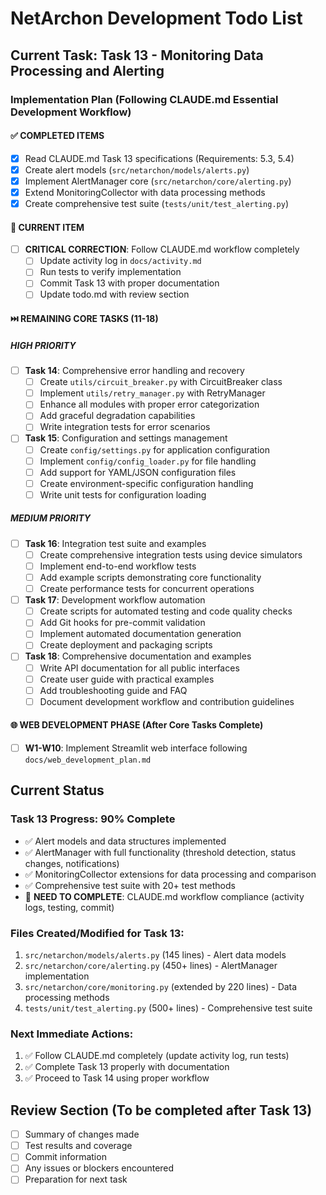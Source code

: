 # NetArchon Development Todo List

## Current Task: Task 13 - Monitoring Data Processing and Alerting

### Implementation Plan (Following CLAUDE.md Essential Development Workflow)

#### ✅ COMPLETED ITEMS
- [x] Read CLAUDE.md Task 13 specifications (Requirements: 5.3, 5.4)
- [x] Create alert models (`src/netarchon/models/alerts.py`)
- [x] Implement AlertManager core (`src/netarchon/core/alerting.py`)
- [x] Extend MonitoringCollector with data processing methods
- [x] Create comprehensive test suite (`tests/unit/test_alerting.py`)

#### 🔄 CURRENT ITEM
- [ ] **CRITICAL CORRECTION**: Follow CLAUDE.md workflow completely
  - [ ] Update activity log in `docs/activity.md`
  - [ ] Run tests to verify implementation
  - [ ] Commit Task 13 with proper documentation
  - [ ] Update todo.md with review section

#### ⏭️ REMAINING CORE TASKS (11-18)

##### HIGH PRIORITY
- [ ] **Task 14**: Comprehensive error handling and recovery
  - [ ] Create `utils/circuit_breaker.py` with CircuitBreaker class
  - [ ] Implement `utils/retry_manager.py` with RetryManager
  - [ ] Enhance all modules with proper error categorization
  - [ ] Add graceful degradation capabilities
  - [ ] Write integration tests for error scenarios

- [ ] **Task 15**: Configuration and settings management
  - [ ] Create `config/settings.py` for application configuration
  - [ ] Implement `config/config_loader.py` for file handling
  - [ ] Add support for YAML/JSON configuration files
  - [ ] Create environment-specific configuration handling
  - [ ] Write unit tests for configuration loading

##### MEDIUM PRIORITY
- [ ] **Task 16**: Integration test suite and examples
  - [ ] Create comprehensive integration tests using device simulators
  - [ ] Implement end-to-end workflow tests
  - [ ] Add example scripts demonstrating core functionality
  - [ ] Create performance tests for concurrent operations

- [ ] **Task 17**: Development workflow automation
  - [ ] Create scripts for automated testing and code quality checks
  - [ ] Add Git hooks for pre-commit validation
  - [ ] Implement automated documentation generation
  - [ ] Create deployment and packaging scripts

- [ ] **Task 18**: Comprehensive documentation and examples
  - [ ] Write API documentation for all public interfaces
  - [ ] Create user guide with practical examples
  - [ ] Add troubleshooting guide and FAQ
  - [ ] Document development workflow and contribution guidelines

#### 🌐 WEB DEVELOPMENT PHASE (After Core Tasks Complete)
- [ ] **W1-W10**: Implement Streamlit web interface following `docs/web_development_plan.md`

## Current Status

### Task 13 Progress: 90% Complete
- ✅ Alert models and data structures implemented
- ✅ AlertManager with full functionality (threshold detection, status changes, notifications)
- ✅ MonitoringCollector extensions for data processing and comparison
- ✅ Comprehensive test suite with 20+ test methods
- 🔄 **NEED TO COMPLETE**: CLAUDE.md workflow compliance (activity logs, testing, commit)

### Files Created/Modified for Task 13:
1. `src/netarchon/models/alerts.py` (145 lines) - Alert data models
2. `src/netarchon/core/alerting.py` (450+ lines) - AlertManager implementation
3. `src/netarchon/core/monitoring.py` (extended by 220 lines) - Data processing methods
4. `tests/unit/test_alerting.py` (500+ lines) - Comprehensive test suite

### Next Immediate Actions:
1. ✅ Follow CLAUDE.md completely (update activity log, run tests)
2. ✅ Complete Task 13 properly with documentation
3. ✅ Proceed to Task 14 using proper workflow

## Review Section (To be completed after Task 13)
- [ ] Summary of changes made
- [ ] Test results and coverage
- [ ] Commit information
- [ ] Any issues or blockers encountered
- [ ] Preparation for next task